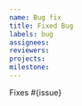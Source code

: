 ```yaml
---
name: Bug fix
title: Fixed Bug
labels: bug
assignees:
reviewers:
projects:
milestone:
---
```

Fixes #{issue}
